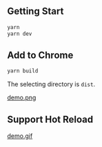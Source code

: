 ## Getting Start

```sh
yarn
yarn dev
```

## Add to Chrome

```sh
yarn build
```
The selecting directory is `dist`.

[demo.png](https://user-images.githubusercontent.com/17779386/120095644-f321d000-c161-11eb-83a2-5ebe63cb5672.png)

## Support Hot Reload

[demo.gif](https://user-images.githubusercontent.com/17779386/120095639-edc48580-c161-11eb-877c-9ca1f3220e42.gif)
